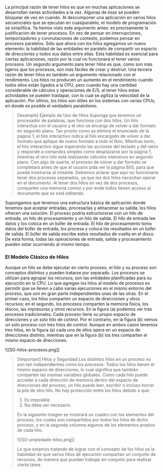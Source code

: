 La principal razón de tener hilos es que en muchas aplicaciones se desarrollan varias actividades a la vez. Algunas de ésas se pueden bloquear de vez en cuando. Al descomponer una aplicación en varios hilos secuenciales que se ejecutan en cuasiparalelo, el modelo de programación se simplifica.
Ya hemos visto este argumento antes: es precisamente la justificación de tener procesos. En vez de pensar en interrupciones, temporizadores y conmutaciones de contexto, podemos pensar en procesos paralelos. Sólo que ahora con los hilos agregamos un nuevo elemento: la habilidad de las entidades en paralelo de compartir un espacio de direcciones y todos sus datos entre ellas. Esta habilidad es esencial para ciertas aplicaciones, razón por la cual no funcionará el tener varios procesos.
Un segundo argumento para tener hilos es que, como son más ligeros que los procesos, son más fáciles de crear y destruir.
Una tercera razón de tener hilos es también un argumento relacionado con el rendimiento. Los hilos no producen un aumento en el rendimiento cuando todos ellos están ligados a la CPU, pero cuando hay una cantidad considerable de cálculos y operaciones de E/S, al tener hilos estas actividades se pueden traslapar, con lo cual se agiliza la velocidad de la aplicación. Por último, los hilos son útiles en los sistemas con varias CPUs, en donde es posible el verdadero paralelismo.

>[!example] Ejemplo de Uso de Hilos
>Suponga que tenemos un procesador de palabras, que funciona con dos hilos. Un hilo interactúa con el usuario y el otro se encarga de volver a dar formato en segundo plano. Tan pronto como se elimina el enunciado de la página 1, el hilo interactivo indica al hilo encargado de volver a dar formato que aplique de nuevo formato a todo el libro. Mientras tanto, el hilo interactivo sigue esperando las acciones del teclado y del ratón y responde a comandos simples como desplazarse por la página 1, mientras el otro hilo está realizando cálculos intensivos en segundo plano. Con algo de suerte, el proceso de volver a dar formato se completará antes de que el usuario pida ver la página 600, para que pueda mostrarse al instante.
>Debemos aclarar que aquí no funcionaría tener dos procesos separados, ya que los dos hilos necesitan operar en el documento. Al tener dos hilos en vez de dos procesos, comparten una memoria común y por ende todos tienen acceso al documento que se está editando.

Supongamos que tenemos una estructura básica de aplicación donde tenemos que aceptar entradas, procesarlas y almacenar su salida, los hilos ofrecen una solución. El proceso podría estructurarse con un hilo de entrada, un hilo de procesamiento y un hilo de salida. El hilo de entrada lee datos y los coloca en un búfer de entrada. El hilo de procesamiento toma datos del búfer de entrada, los procesa y coloca los resultados en un búfer de salida. El búfer de salida escribe estos resultados de vuelta en el disco. De esta forma, todas las 
operaciones de entrada, salida y procesamiento pueden estar ocurriendo al mismo tiempo.

### El Modelo Clásico de Hilos

Aunque un hilo se debe ejecutar en cierto proceso, el hilo y su proceso son conceptos distintos y pueden tratarse por separado. Los procesos se utilizan para agrupar los recursos; son las entidades planificadas para su ejecución en la CPU.
Lo que agregan los hilos al modelo de procesos es permitir que se lleven a cabo varias ejecuciones en el mismo entorno del proceso, que son en gran parte independientes unas de las otras. En el primer caso, los hilos comparten un espacio de direcciones y otros recursos; en el segundo, los procesos comparten la memoria física, los discos, las impresoras y otros recursos.
En la figura (a) podemos ver tres procesos tradicionales. Cada proceso tiene su propio espacio de direcciones y un solo hilo de control. Por el contrario, en la figura (b) vemos un solo proceso con tres hilos de control. Aunque en ambos casos tenemos tres hilos, en la figura (a) cada uno de ellos opera en un espacio de direcciones distinto, mientras que en la figura (b) los tres comparten el mismo espacio de direcciones.

![[SO-hilos-procesos.png]]

>[!important] Hilos y Seguridad
>Los distintos hilos en un proceso no son tan independientes como los procesos. Todos los hilos tienen el mismo espacio de direcciones, lo cual significa que también comparten las mismas variables globales. Como cada hilo puede acceder a cada dirección de memoria dentro del espacio de direcciones del proceso, un hilo puede leer, escribir o incluso borrar la pila de otro hilo. No hay protección entre los hilos debido a que:
>
>1. Es imposible
>2. No debe ser necesario. 
>
>En la siguiente imagen se mostrará un cuadro con los elementos del proceso, los cuales son compartidos por todos los hilos de dicho proceso, y en la segunda columna algunos de los elementos propios de cada hilo.
>
><span class="centerImg"> ![[SO-pripiedade-hilos.png]] </span>
> 
> Lo que estamos tratando de lograr con el concepto de los hilos es la habilidad de que varios hilos de ejecución compartan un conjunto de recursos, de manera que puedan trabajar en conjunto para realizar cierta tarea.

